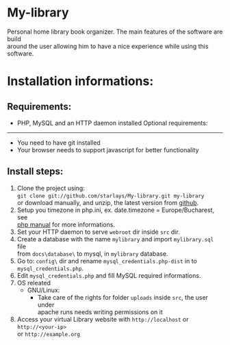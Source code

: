 My-library
==========
Personal home library book organizer. The main features of the software are build    
around the user allowing him to have a nice experience while using this software.    

Installation informations:
=========================
Requirements:
------------
*  PHP, MySQL and an HTTP daemon installed
Optional requirements:
---------------------
*  You need to have git installed
*  Your browser needs to support javascript for better functionality

Install steps:
-------------
1. Clone the project using:    
`git clone git://github.com/starlays/My-library.git my-library`    
or download manually, and unzip, the latest version from [github](https://github.com/starlays/My-library/tags "Download My-library latest version").
2. Setup you timezone in php.ini, ex. date.timezone = Europe/Bucharest, see     
[php manual](http://php.net/manual/en/timezones.php "PHP manual for timezone settings")
for more informations.
3.  Set your HTTP daemon to serve `webroot` dir inside `src` dir.
4.  Create a database with the name `mylibrary` and import `mylibrary.sql` file     
from `docs\database\` to mysql, in `mylibrary` database.
5.  Go to: `config\` dir and rename `mysql_credentials.php-dist` in to `mysql_credentials.php`.
6.  Edit `mysql_credentials.php` and fill MySQL required informations.
7.  OS releated     
    *  GNU/Linux: 
         *  Take care of the rights for folder `uploads` inside `src`, the user under    
            apache runs needs writing permissions on it
8. Access your virtual Library website with `http://localhost` or `http://<your-ip>`    
or `http://example.org`